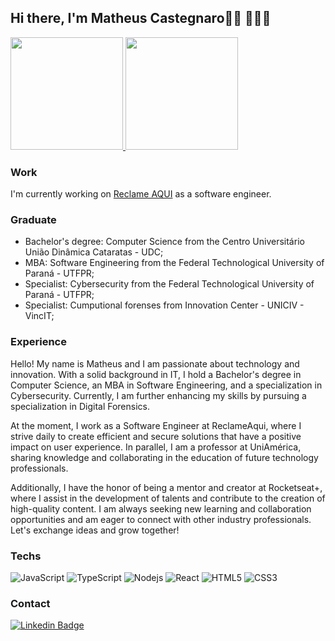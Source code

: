 ## Hi there, I'm Matheus Castegnaro👋🏼 👨🏻‍💻

<div align="left">
  <a href="https://github.com/MCastegnaro">
  <img height="180em" src="https://github-readme-stats.vercel.app/api?username=mcastegnaro&show_icons=true&include_all_commits=true&count_private=true"/>
  <img height="180em" src="https://github-readme-stats.vercel.app/api/top-langs/?username=mcastegnaro&layout=compact&langs_count=7"/>
</a>
</div>

### Work 
I'm currently working on [Reclame AQUI](https://www.reclameaqui.com.br) as a software engineer.

### Graduate
- Bachelor's degree: Computer Science from the Centro Universitário União Dinâmica Cataratas - UDC;
- MBA: Software Engineering from the Federal Technological University of Paraná - UTFPR;
- Specialist: Cybersecurity from the Federal Technological University of Paraná - UTFPR;
- Specialist: Cumputional forenses from Innovation Center - UNICIV - VincIT;

### Experience 
Hello! My name is Matheus and I am passionate about technology and innovation. With a solid background in IT, I hold a Bachelor's degree in Computer Science, an MBA in Software Engineering, and a specialization in Cybersecurity. Currently, I am further enhancing my skills by pursuing a specialization in Digital Forensics.

At the moment, I work as a Software Engineer at ReclameAqui, where I strive daily to create efficient and secure solutions that have a positive impact on user experience. In parallel, I am a professor at UniAmérica, sharing knowledge and collaborating in the education of future technology professionals.

Additionally, I have the honor of being a mentor and creator at Rocketseat+, where I assist in the development of talents and contribute to the creation of high-quality content. I am always seeking new learning and collaboration opportunities and am eager to connect with other industry professionals. Let's exchange ideas and grow together!

### Techs
![JavaScript](https://img.shields.io/badge/-JavaScript-black?style=flat-square&logo=javascript)
![TypeScript](https://img.shields.io/badge/-TypeScript-007ACC?style=flat-square&logo=typescript)
![Nodejs](https://img.shields.io/badge/-Nodejs-black?style=flat-square&logo=Node.js)
![React](https://img.shields.io/badge/-React-black?style=flat-square&logo=react)
![HTML5](https://img.shields.io/badge/-HTML5-E34F26?style=flat-square&logo=html5&logoColor=white)
![CSS3](https://img.shields.io/badge/-CSS3-1572B6?style=flat-square&logo=css3)

### Contact 
[![Linkedin Badge](https://img.shields.io/badge/-Linkedin-blue?style=flat-square&logo=Linkedin&link=https://www.linkedin.com/in/matheus-felipe-bonetti-castegnaro-04a093a1/)](https://www.linkedin.com/in/matheus-felipe-bonetti-castegnaro-04a093a1/)
